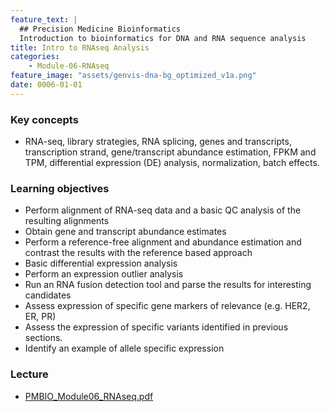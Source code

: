 ```yaml
---
feature_text: |
  ## Precision Medicine Bioinformatics
  Introduction to bioinformatics for DNA and RNA sequence analysis
title: Intro to RNAseq Analysis
categories:
    - Module-06-RNAseq
feature_image: "assets/genvis-dna-bg_optimized_v1a.png"
date: 0006-01-01
---
```


### Key concepts
* RNA-seq, library strategies, RNA splicing, genes and transcripts, transcription strand, gene/transcript abundance estimation, FPKM and TPM, differential expression (DE) analysis, normalization, batch effects.

### Learning objectives
* Perform alignment of RNA-seq data and a basic QC analysis of the resulting alignments
* Obtain gene and transcript abundance estimates
* Perform a reference-free alignment and abundance estimation and contrast the results with the reference based approach
* Basic differential expression analysis
* Perform an expression outlier analysis
* Run an RNA fusion detection tool and parse the results for interesting candidates
* Assess expression of specific gene markers of relevance (e.g. HER2, ER, PR)
* Assess the expression of specific variants identified in previous sections.
* Identify an example of allele specific expression

### Lecture
* [PMBIO_Module06_RNAseq.pdf](https://github.com/griffithlab/pmbio.org/raw/master/assets/lectures/PMBIO_Module06_RNAseq.pdf)

